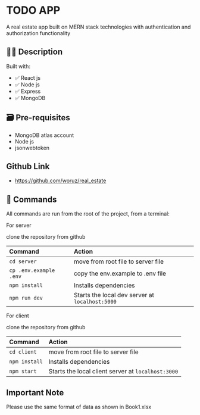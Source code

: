 # TODO APP

A real estate app built on MERN stack technologies with authentication and authorization functionality

## 👩‍🚀 Description

Built with:
- ✅ React js
- ✅ Node js
- ✅ Express
- ✅ MongoDB

## 🗃️ Pre-requisites
- MongoDB atlas account
- Node js
- jsonwebtoken

## Github Link
- https://github.com/woruz/real_estate


## 🧞 Commands

All commands are run from the root of the project, from a terminal:

For server

clone the repository from github


| Command               | Action                                          |
| :-------------------- | :-----------------------------------------------|
| `cd server`           | move from root file to server file              |
| `cp .env.example .env`           | copy the env.example to .env file              |
| `npm install`         | Installs dependencies                           |
| `npm run dev`         | Starts the local dev server at `localhost:5000` |

For client

clone the repository from github


| Command               | Action                                          |
| :-------------------- | :-----------------------------------------------|
| `cd client`           | move from root file to server file              |
| `npm install`         | Installs dependencies                           |
| `npm start`           | Starts the local client server at `localhost:3000` |

## Important Note

Please use the same format of data as shown in Book1.xlsx